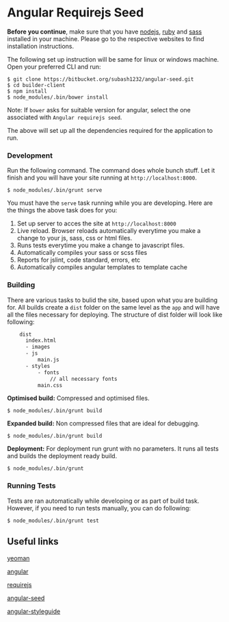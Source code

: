 # Angular Requirejs Seed


**Before you continue**, make sure that you have [nodejs], [ruby] and [sass] installed in your machine. Please go to the respective websites to find installation instructions.

The following set up instruction will be same for linux or windows machine. Open your preferred CLI and run:

    $ git clone https://bitbucket.org/subash1232/angular-seed.git
    $ cd builder-client
    $ npm install
    $ node_modules/.bin/bower install

Note: If `bower` asks for suitable version for angular, select the one associated with `Angular requirejs seed`.

The above will set up all the dependencies required for the application to run.


### Development

Run the following command. The command does whole bunch stuff. Let it finish and you will have your site running at `http://localhost:8000`.

    $ node_modules/.bin/grunt serve

You must have the `serve` task running while you are developing. Here are the things the above task does for you:

1. Set up server to acces the site at `http://localhost:8000`
2. Live reload. Browser reloads automatically everytime you make a change to your js, sass, css or html files.
3. Runs tests everytime you make a change to javascript files.
4. Automatically compiles your sass or scss files
4. Reports for jslint, code standard, errors, etc
5. Automatically compiles angular templates to template cache

### Building

There are various tasks to bulid the site, based upon what you are building for. All builds create a `dist` folder on the same level as the `app` and will have all the files necessary for deploying.
The structure of dist folder will look like following:

```sh
    dist
      index.html
      - images
      - js
          main.js
      - styles
          - fonts
              // all necessary fonts
          main.css
```

**Optimised build:** Compressed and optimised files.

    $ node_modules/.bin/grunt build


**Expanded build:** Non compressed files that are ideal for debugging.

    $ node_modules/.bin/grunt build


**Deployment:** For deployment run grunt with no parameters. It runs all tests and builds the deployment ready build.

    $ node_modules/.bin/grunt

### Running Tests

Tests are ran automatically while developing or as part of build task. However, if you need to run tests manually, you can do following:

    $ node_modules/.bin/grunt test


## Useful links

[yeoman](http://yeoman.io/)

[angular](https://angularjs.org/)

[requirejs](http://requirejs.org/)

[angular-seed](https://github.com/adikari/angular-seed)

[angular-styleguide](https://github.com/johnpapa/angular-styleguide)

[nodejs]: http://nodejs.com
[ruby]: http://rubyinstaller.org/
[sass]: http://sass-lang.com/install

[editorconfig]: http://editorconfig.org/